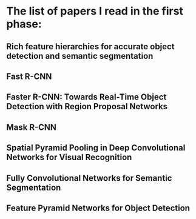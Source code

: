 # The list of papers I read in the first phase:

## Rich feature hierarchies for accurate object detection and semantic segmentation

## Fast R-CNN

## Faster R-CNN: Towards Real-Time Object Detection with Region Proposal Networks

## Mask R-CNN

## Spatial Pyramid Pooling in Deep Convolutional Networks for Visual Recognition

## Fully Convolutional Networks for Semantic Segmentation

## Feature Pyramid Networks for Object Detection
